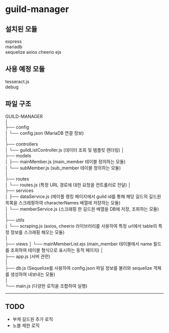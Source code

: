 # guild-manager

## 설치된 모듈
express  
mariadb  
sequelize
axios
cheerio
ejs

## 사용 예정 모듈
tesseract.js  
debug


## 파일 구조
GUILD-MANAGER  
│  
├── config  
│   └── config.json (MariaDB 연결 정보)  
│  
├── controllers   
│   └── guildListController.js (데이터 조회 및 템플릿 렌더링) 
│   
├── models  
│   ├── mainMember.js (main_member 테이블 정의하는 모듈)  
│   └── subMember.js (sub_member 테이블 정의하는 모듈)  
│  
├── routes   
│   └── routes.js (특정 URL 경로에 대한 요청을 컨트롤러로 전달) 
│   
├── services  
│   ├── dataService.js (메이플 랭킹 페이지에서 guild id를 통해 해당 길드의 길드원 목록을 스크래핑하여 characterNames 배열에 저장하는 모듈)  
│   └── memberService.js (스크래핑 한 길드원 배열을 DB에 저장, 조회하는 모듈)  
│  
├── utils  
│   └── scraping.js (axios, cheerio 라이브러리를 사용하여 특정 url에서 table의 특정 정보를 스크래핑 해오는 모듈)  
│  
├── views 
│   └── mainMemberList.ejs (main_member 테이블에서 name 필드를 조회하여 테이블 형식으로 표시하는 동적 페이지)
│  
├── app.js (서버 관련)  
│  
├── db.js (Sequelize를 사용하여 config.json 파일 정보를 불러와 sequelize 객체를 생성하여 내보내는 모듈)  
│  
└── main.js (다양한 로직을 조합하여 실행)  

---

## TODO
- 부캐 길드원 추가 로직
- 노블 제한 로직